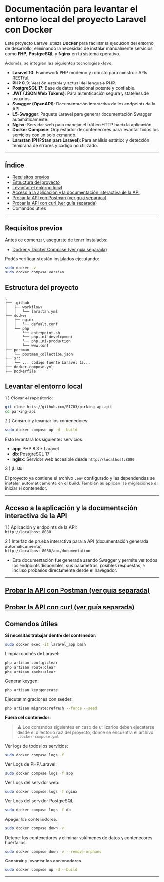 # Documentación para levantar el entorno local del proyecto Laravel con Docker

Este proyecto Laravel utiliza **Docker** para facilitar la ejecución del entorno de desarrollo, eliminando la necesidad de instalar manualmente servicios como **PHP**, **PostgreSQL** y **Nginx** en tu sistema operativo.

Además, se integran las siguientes tecnologías clave:

- **Laravel 10**: Framework PHP moderno y robusto para construir APIs RESTful.
- **PHP 8.3**: Versión estable y actual del lenguaje PHP.
- **PostgreSQL 17**: Base de datos relacional potente y confiable.
- **JWT (JSON Web Tokens)**: Para autenticación segura y stateless de usuarios.
- **Swagger (OpenAPI)**: Documentación interactiva de los endpoints de la API.
- **L5-Swagger**: Paquete Laravel para generar documentación Swagger automáticamente.
- **Nginx**: Servidor web para manejar el tráfico HTTP hacia la aplicación.
- **Docker Compose**: Orquestador de contenedores para levantar todos los servicios con un solo comando.
- **Larastan (PHPStan para Laravel)**: Para análisis estático y detección temprana de errores y código no utilizado.

---

## Índice

- [Requisitos previos](#requisitos-previos)
- [Estructura del proyecto](#estructura-del-proyecto)
- [Levantar el entorno local](#levantar-el-entorno-local)
- [Acceso a la aplicación y la documentación interactiva de la API](#acceso-a-la-aplicación-y-la-documentación-interactiva-de-la-api)
- [Probar la API con Postman (ver guía separada)](./readme_postman.md)
- [Probar la API con curl (ver guía separada)](./readme_curl.md)
- [Comandos útiles](#comandos-útiles)

--- 

## Requisitos previos

Antes de comenzar, asegurate de tener instalados:

- [Docker y Docker Compose (ver guía separada)](./readme_instalacion-docker-ubuntu.md) 

Podés verificar si están instalados ejecutando:

```bash
sudo docker -v
sudo docker compose version
```

## Estructura del proyecto

```
.
├── .github
│   ├── workflows
│   │   └── larastan.yml
├── docker
│   ├── nginx
│   │   └── default.conf
│   └── php
│       └── entrypoint.sh
│       └── php.ini-development
│       └── php.ini-production
│       └── www.conf
├── postman
│   └── postman_collection.json
├── src
│   └── ... código fuente Laravel 10...
├── docker-compose.yml
├── Dockerfile
```

## Levantar el entorno local

1 )  Clonar el repositorio:

```bash
git clone htts://github.com/F1703/parking-api.git
cd parking-api
```

2 ) Construir y levantar los contenedores: 
 
```bash
sudo docker compose up -d --build
```

Esto levantará los siguientes servicios:

- **app**: PHP 8.3 + Laravel
- **db**: PostgreSQL 17
- **nginx**: Servidor web accesible desde `http://localhost:8080`

3 ) ¡Listo! 

El proyecto ya contiene el archivo `.env` configurado y las dependencias se instalan automáticamente en el build. También se aplican las migraciones al iniciar el contenedor.

---

## Acceso a la aplicación y la documentación interactiva de la API

1 ) Aplicación y endpoints de la API:\
  `http://localhost:8080`

2 ) Interfaz de prueba interactiva para la API (documentación generada automáticamente):\
  `http://localhost:8080/api/documentation`

- Esta documentación fue generada usando Swagger y permite ver todos los endpoints disponibles, sus parámetros, posibles respuestas, e incluso probarlos directamente desde el navegador.

---
 
## [Probar la API con Postman (ver guía separada)](./readme_postman.md)

 
## [Probar la API con curl (ver guía separada)](./readme_curl.md)

 
## Comandos útiles

**Si necesitás trabajar dentro del contenedor:**

```bash
sudo docker exec -it laravel_app bash
```

Limpiar cachés de Laravel:

```bash
php artisan config:clear
php artisan route:clear
php artisan cache:clear
```

Generar keygen:

```bash
php artisan key:generate
```

Ejecutar migraciones con seeder:

```bash
php artisan migrate:refresh --force --seed
```


**Fuera del contenedor:**

> ⚠️ Los comandos siguientes en caso de utilizarlos deben ejecutarse desde el directorio raíz del proyecto, donde se encuentra el archivo ```.docker-compose.yml``` 
        
Ver logs de todos los servicios:

```bash
sudo docker compose logs -f
```

Ver Logs de PHP/Laravel:

```bash
sudo docker compose logs -f app
```

Ver Logs del servidor web:

```bash
sudo docker compose logs -f nginx
```

Ver Logs del servidor PostgreSQL:

```bash
sudo docker compose logs -f db
```

Apagar los contenedores:

```bash
sudo docker compose down -v
```

Detener los contenedores y eliminar volúmenes de datos y contenedores huérfanos:

```bash
sudo docker compose down -v --remove-orphans
```


Construir y levantar los contenedores

```bash
sudo docker compose up -d --build
```
--- 